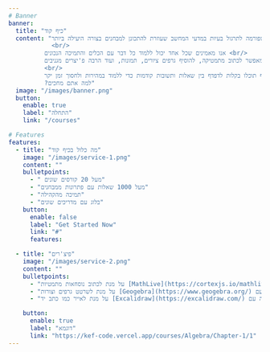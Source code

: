 ```yaml
---
# Banner
banner:
  title: "כיף קוד"
  content: "כיף קוד היא פלטפורמה לתרגול בעיות במדעי המחשב שעוזרת להתכונן למבחנים בצורה היעילה ביותר
            <br/>
          אנו מאמינים שכל אחד יכול ללמוד כל דבר עם הכלים והתמיכה הנכונים <br/>
          הפלטפורמה נועדה להיות קלה לשימוש ואינטואיטיבית עם ממשק שמאפשר לכתוב מתמטיקה, להוסיף גרפים ציורים, תמונות, ועוד הרבה פ'יצרים מגניבים
          <br/>
          בנוסף תוכלו בקלות לדפדף בין שאלות ותשובות קודמות כדי ללמוד במהירות ולחסוך זמן יקר<br/>
          ?למה אתם מחכים"
  image: "/images/banner.png"
  button:
    enable: true
    label: "התחלה"
    link: "/courses"

# Features
features:
  - title: "מה כלול בכיף קוד"
    image: "/images/service-1.png"
    content: ""
    bulletpoints:
      - " מעל 20 קורסים שונים"
      - "מעל 1000 שאלות עם פתרונות ממבחנים"
      - "תמיכה מהקהילה"
      - "בלוג עם מדריכים שונים"
    button:
      enable: false
      label: "Get Started Now"
      link: "#"
      features:

  - title: "פיצ'רים"
    image: "/images/service-2.png"
    content: ""
    bulletpoints:
      - "על מנת לכתוב נוסחאות מתמטיות [MathLive](https://cortexjs.io/mathlive/) מתמטיקה: אינטרקציה עם"
      - "על מנת לשרטט גרפים וצורות [Geogebra](https://www.geogebra.org/) גרפים: אינטרקציה עם"
      - "על מנת לאייר כמו כתב יד [Excalidraw](https://excalidraw.com/) איור: אינטרקציה עם"

    button:
      enable: true
      label: "דוגמא"
      link: "https://kef-code.vercel.app/courses/Algebra/Chapter-1/1"
---
```



